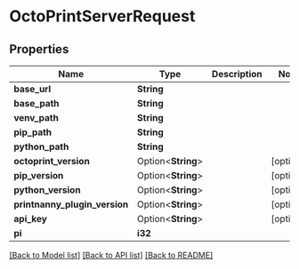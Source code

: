 # OctoPrintServerRequest

## Properties

Name | Type | Description | Notes
------------ | ------------- | ------------- | -------------
**base_url** | **String** |  | 
**base_path** | **String** |  | 
**venv_path** | **String** |  | 
**pip_path** | **String** |  | 
**python_path** | **String** |  | 
**octoprint_version** | Option<**String**> |  | [optional]
**pip_version** | Option<**String**> |  | [optional]
**python_version** | Option<**String**> |  | [optional]
**printnanny_plugin_version** | Option<**String**> |  | [optional]
**api_key** | Option<**String**> |  | [optional]
**pi** | **i32** |  | 

[[Back to Model list]](../README.md#documentation-for-models) [[Back to API list]](../README.md#documentation-for-api-endpoints) [[Back to README]](../README.md)


